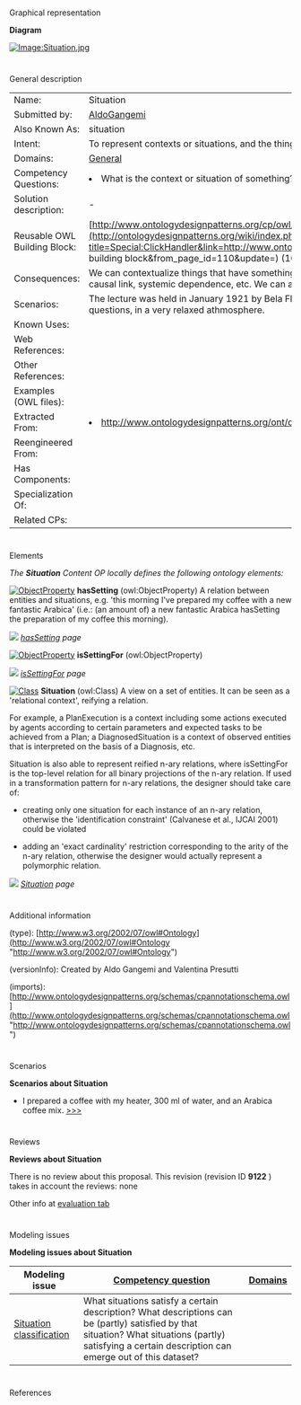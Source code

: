 # 

 Graphical representation



__Diagram__ 





[![Image:Situation.jpg](../images/d/de/Situation.jpg)](../Image/Situation.jpg "Image:Situation.jpg")





# 

 General description




|  |  |
| --- | --- |
|  Name:  |  Situation  |
|  Submitted by:  | [AldoGangemi](../User/AldoGangemi "User:AldoGangemi")  |
|  Also Known As:  |  situation  |
|  Intent:  |  To represent contexts or situations, and the things that are contextualized.  |
|  Domains:  | [General](../Community/General "Community:General")  |
|  Competency Questions:  | <li>       What is the context or situation of something? What are the things present in this context or situation?      </li> |
|  Solution description:  |  -  |
|  Reusable OWL Building Block:  | [http://www.ontologydesignpatterns.org/cp/owl/situation.owl](http://ontologydesignpatterns.org/wiki/index.php?title=Special:ClickHandler&link=http://www.ontologydesignpatterns.org/cp/owl/situation.owl&message=OWL building block&from_page_id=110&update=)  (1046)  |
|  Consequences:  |  We can contextualize things that have something in common, or are associated: a same place, time, view, causal link, systemic dependence, etc.  We can also reify n-ary relations as situations.  |
|  Scenarios:  |  The lecture was held in January 1921 by Bela Fleck, with some physicians in the audience making questions, in a very relaxed athmosphere.  |
|  Known Uses:  |  |
|  Web References:  |  |
|  Other References:  |  |
|  Examples (OWL files):  |  |
|  Extracted From:  | <li><a class="external free" href="http://www.ontologydesignpatterns.org/ont/dul/DUL.owl" rel="nofollow" title="http://www.ontologydesignpatterns.org/ont/dul/DUL.owl">        http://www.ontologydesignpatterns.org/ont/dul/DUL.owl       </a></li> |
|  Reengineered From:  |  |
|  Has Components:  |  |
|  Specialization Of:  |  |
|  Related CPs:  |  |



  





# 

 Elements



_The
 __Situation__ 
 Content OP locally defines the following ontology elements:_ 





[![ObjectProperty](../../images/thumb/c/c3/ObjectProperty.gif/20px-ObjectProperty.gif)](../Image/ObjectProperty.gif "ObjectProperty")
__hasSetting__ 
 (owl:ObjectProperty) A relation between entities and situations, e.g. 'this morning I've prepared my coffee with a new fantastic Arabica' (i.e.: (an amount of) a new fantastic Arabica hasSetting the preparation of my coffee this morning).
 
[![](../../../images/thumb/8/87/ArrowRight.gif/11px-ArrowRight.gif)](../Image/ArrowRight.gif "ArrowRight.gif")
_[hasSetting](../Submissions/Situation/hasSetting "Submissions:Situation/hasSetting") 
 page_ 



[![ObjectProperty](../../images/thumb/c/c3/ObjectProperty.gif/20px-ObjectProperty.gif)](../Image/ObjectProperty.gif "ObjectProperty")
__isSettingFor__ 
 (owl:ObjectProperty)
 
[![](../../../images/thumb/8/87/ArrowRight.gif/11px-ArrowRight.gif)](../Image/ArrowRight.gif "ArrowRight.gif")
_[isSettingFor](../Submissions/Situation/isSettingFor "Submissions:Situation/isSettingFor") 
 page_ 



[![Class](../images/thumb/2/27/Class.gif/20px-Class.gif)](../Image/Class.gif "Class")
__Situation__ 
 (owl:Class) A view on a set of entities. It can be seen as a 'relational context', reifying a relation.
 
 For example, a PlanExecution is a context including some actions executed by agents according to certain parameters and expected tasks to be achieved from a Plan; a DiagnosedSituation is a context of observed entities that is interpreted on the basis of a Diagnosis, etc.
 



 Situation is also able to represent reified n-ary relations, where isSettingFor is the top-level relation for all binary projections of the n-ary relation. If used in a transformation pattern for n-ary relations, the designer should take care of:
 



 - creating only one situation for each instance of an n-ary relation, otherwise the 'identification constraint' (Calvanese et al., IJCAI 2001) could be violated
 



 - adding an 'exact cardinality' restriction corresponding to the arity of the n-ary relation, otherwise the designer would actually represent a polymorphic relation.
 



[![](../../../images/thumb/8/87/ArrowRight.gif/11px-ArrowRight.gif)](../Image/ArrowRight.gif "ArrowRight.gif")
_[Situation](../Submissions/Situation/Situation "Submissions:Situation/Situation") 
 page_ 


# 

 Additional information



 (type):
 [http://www.w3.org/2002/07/owl#Ontology](http://www.w3.org/2002/07/owl#Ontology "http://www.w3.org/2002/07/owl#Ontology") 




 (versionInfo): Created by Aldo Gangemi and Valentina Presutti
 



 (imports):
 [http://www.ontologydesignpatterns.org/schemas/cpannotationschema.owl](http://www.ontologydesignpatterns.org/schemas/cpannotationschema.owl "http://www.ontologydesignpatterns.org/schemas/cpannotationschema.owl") 




# 

 Scenarios




__Scenarios about Situation__ 

* I prepared a coffee with my heater, 300 ml of water, and an Arabica coffee mix. [>>>](../Submissions/Situation/Scenario_1 "http://ontologydesignpatterns.org/wiki/Submissions:Situation/Scenario_1")



# 

 Reviews




__Reviews about Situation__ 


 There is no review about this proposal.
This revision (revision ID
 __9122__ 
 ) takes in account the reviews: none
 



 Other info at
 [evaluation tab](http://ontologydesignpatterns.org/wiki/index.php?title=Submissions:Situation&action=evaluation "http://ontologydesignpatterns.org/wiki/index.php?title=Submissions:Situation&action=evaluation") 





  





# 

 Modeling issues




__Modeling issues about Situation__ 



|  Modeling issue  | [Competency question](../Property/CompetencyQuestion "Property:CompetencyQuestion")  | [Domains](../Property/Domain "Property:Domain")  |
| --- | --- | --- |
| [Situation classification](../Community/Situation_classification "Community:Situation classification")  |  What situations satisfy a certain description? What descriptions can be (partly) satisfied by that situation? What situations (partly) satisfying a certain description can emerge out of this dataset?  |  |




  





# 

 References